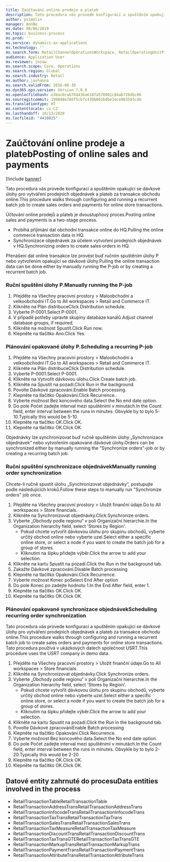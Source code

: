 ```yaml
---
title: Zaúčtování online prodeje a plateb
description: Tato procedura vás provede konfigurací a spuštěním opakující se dávkové úlohy pro vytváření prodejních objednávek a plateb za transakce obchodu online.
author: psimolin
manager: AnnBe
ms.date: 08/06/2019
ms.topic: business-process
ms.prod: ''
ms.service: dynamics-ax-applications
ms.technology: ''
ms.search.form: RetailChannelOperationsWorkspace, RetailOperatingUnitPicker, SysRecurrence
audience: Application User
ms.reviewer: josaw
ms.search.scope: Core, Operations
ms.search.region: Global
ms.search.industry: Retail
ms.author: jashanno
ms.search.validFrom: 2016-06-30
ms.dyn365.ops.version: Version 7.0.0
ms.openlocfilehash: e3bac0cab764436a618fa570901c84ab720dbc86
ms.sourcegitcommit: 199848e78df5cb7c439b001bdbe1ece963593cdb
ms.translationtype: HT
ms.contentlocale: cs-CZ
ms.lasthandoff: 10/13/2020
ms.locfileid: "4410825"
---
```

# <a name="posting-of-online-sales-and-payments"></a><span data-ttu-id="dab6b-103">Zaúčtování online prodeje a plateb</span><span class="sxs-lookup"><span data-stu-id="dab6b-103">Posting of online sales and payments</span></span>

[!include [banner](../includes/banner.md)]

<span data-ttu-id="dab6b-104">Tato procedura vás provede konfigurací a spuštěním opakující se dávkové úlohy pro vytváření prodejních objednávek a plateb za transakce obchodu online.</span><span class="sxs-lookup"><span data-stu-id="dab6b-104">This procedure walks through configuring and running a recurrent batch job to create sales orders and payments for online store transactions.</span></span>

<span data-ttu-id="dab6b-105">Účtování online prodejů a plateb je dvoustupňový proces.</span><span class="sxs-lookup"><span data-stu-id="dab6b-105">Posting online sales and payments is a two-stage process.</span></span>

- <span data-ttu-id="dab6b-106">Probíhá přijímání dat obchodní transakce online do HQ.</span><span class="sxs-lookup"><span data-stu-id="dab6b-106">Pulling the online commerce transaction data in HQ.</span></span>
- <span data-ttu-id="dab6b-107">Synchronizace objednávek za účelem vytvoření prodejních objednávek v HQ.</span><span class="sxs-lookup"><span data-stu-id="dab6b-107">Synchronizing orders to create sales orders in HQ.</span></span>

<span data-ttu-id="dab6b-108">Přenášení dat online transakce lze provést buď ručním spuštěním úlohy P nebo vytvořením opakující se dávkové úlohy.</span><span class="sxs-lookup"><span data-stu-id="dab6b-108">Pulling the online transaction data can be done either by manually running the P-job or by creating a recurrent batch job.</span></span>

### <a name="manually-running-the-p-job"></a><span data-ttu-id="dab6b-109">Ruční spuštění úlohy P.</span><span class="sxs-lookup"><span data-stu-id="dab6b-109">Manually running the P-job</span></span>

1. <span data-ttu-id="dab6b-110">Přejděte na Všechny pracovní prostory > Maloobchodní a velkoobchodní IT.</span><span class="sxs-lookup"><span data-stu-id="dab6b-110">Go to All workspaces > Retail and Commerce IT.</span></span>
2. <span data-ttu-id="dab6b-111">Klikněte na Plán distribuce</span><span class="sxs-lookup"><span data-stu-id="dab6b-111">Click Distribution schedule.</span></span>
3. <span data-ttu-id="dab6b-112">Vyberte P-0001.</span><span class="sxs-lookup"><span data-stu-id="dab6b-112">Select P-0001.</span></span>
4. <span data-ttu-id="dab6b-113">V případě potřeby upravte skupiny databáze kanálů.</span><span class="sxs-lookup"><span data-stu-id="dab6b-113">Adjust channel database groups, if required.</span></span>
5. <span data-ttu-id="dab6b-114">Klikněte na možnost Spustit.</span><span class="sxs-lookup"><span data-stu-id="dab6b-114">Click Run now.</span></span>
6. <span data-ttu-id="dab6b-115">Klepněte na tlačítko Ano.</span><span class="sxs-lookup"><span data-stu-id="dab6b-115">Click Yes.</span></span>

### <a name="scheduling-a-recurring-p-job"></a><span data-ttu-id="dab6b-116">Plánování opakované úlohy P.</span><span class="sxs-lookup"><span data-stu-id="dab6b-116">Scheduling a recurring P-job</span></span>

1. <span data-ttu-id="dab6b-117">Přejděte na Všechny pracovní prostory > Maloobchodní a velkoobchodní IT.</span><span class="sxs-lookup"><span data-stu-id="dab6b-117">Go to All workspaces > Retail and Commerce IT.</span></span>
2. <span data-ttu-id="dab6b-118">Klikněte na Plán distribuce</span><span class="sxs-lookup"><span data-stu-id="dab6b-118">Click Distribution schedule.</span></span>
3. <span data-ttu-id="dab6b-119">Vyberte P-0001.</span><span class="sxs-lookup"><span data-stu-id="dab6b-119">Select P-0001.</span></span>
4. <span data-ttu-id="dab6b-120">Klikněte na Vytvořit dávkovou úlohu.</span><span class="sxs-lookup"><span data-stu-id="dab6b-120">Click Create batch job.</span></span>
5. <span data-ttu-id="dab6b-121">Klikněte na Spustit na pozadí.</span><span class="sxs-lookup"><span data-stu-id="dab6b-121">Click Run in the background.</span></span>
5. <span data-ttu-id="dab6b-122">Povolte Dávkové zpracování.</span><span class="sxs-lookup"><span data-stu-id="dab6b-122">Enable Batch processing.</span></span>
6. <span data-ttu-id="dab6b-123">Klepněte na tlačítko Opakování.</span><span class="sxs-lookup"><span data-stu-id="dab6b-123">Click Recurrence..</span></span>
7. <span data-ttu-id="dab6b-124">Vyberte možnost Bez koncového data.</span><span class="sxs-lookup"><span data-stu-id="dab6b-124">Select the No end date option.</span></span>
8. <span data-ttu-id="dab6b-125">Do pole Počet zadejte interval mezi spuštěními v minutách.</span><span class="sxs-lookup"><span data-stu-id="dab6b-125">In the Count field, enter interval between the runs in minutes.</span></span> <span data-ttu-id="dab6b-126">Obvykle by to bylo 5-10.</span><span class="sxs-lookup"><span data-stu-id="dab6b-126">Typically this would be 5-10.</span></span>
9. <span data-ttu-id="dab6b-127">Klepněte na tlačítko OK.</span><span class="sxs-lookup"><span data-stu-id="dab6b-127">Click OK.</span></span>
10. <span data-ttu-id="dab6b-128">Klepněte na tlačítko OK.</span><span class="sxs-lookup"><span data-stu-id="dab6b-128">Click OK.</span></span>

<span data-ttu-id="dab6b-129">Objednávky lze synchronizovat buď ručně spuštěním úlohy „Synchronizace objednávek“ nebo vytvořením opakované dávkové úlohy.</span><span class="sxs-lookup"><span data-stu-id="dab6b-129">Orders can be synchronized either by manually running the "Synchronize orders"-job or by creating a recurring batch job.</span></span>

### <a name="manually-running-order-synchronization"></a><span data-ttu-id="dab6b-130">Ruční spuštění synchronizace objednávek</span><span class="sxs-lookup"><span data-stu-id="dab6b-130">Manually running order synchronization</span></span> 

<span data-ttu-id="dab6b-131">Chcete-li ručně spustit úlohu „Synchronizovat objednávky“, postupujte podle následujících kroků.</span><span class="sxs-lookup"><span data-stu-id="dab6b-131">Follow these steps to manually run "Synchronize orders" job once.</span></span>

1. <span data-ttu-id="dab6b-132">Přejděte na Všechny pracovní prostory > Uložit finanční údaje.</span><span class="sxs-lookup"><span data-stu-id="dab6b-132">Go to All workspaces > Store financials.</span></span>
2. <span data-ttu-id="dab6b-133">Klikněte na Synchronizovat objednávky.</span><span class="sxs-lookup"><span data-stu-id="dab6b-133">Click Synchronize orders.</span></span>
3. <span data-ttu-id="dab6b-134">Vyberte „Obchody podle regionu“ v poli Organizační hierarchie.</span><span class="sxs-lookup"><span data-stu-id="dab6b-134">In the Organization hierarchy field, select 'Stores by Region'.</span></span>
    * <span data-ttu-id="dab6b-135">Pokud chcete vytvořit dávkovou úlohu pro skupinu obchodů, vyberte určitý obchod online nebo vyberte uzel.</span><span class="sxs-lookup"><span data-stu-id="dab6b-135">Select either a specific online store, or select a node if you want to create the batch job for a group of stores.</span></span>  
    * <span data-ttu-id="dab6b-136">Kliknutím na šipku přidejte výběr.</span><span class="sxs-lookup"><span data-stu-id="dab6b-136">Click the arrow to add your selection.</span></span>  
4. <span data-ttu-id="dab6b-137">Klikněte na kartu Spustit na pozadí.</span><span class="sxs-lookup"><span data-stu-id="dab6b-137">Click the Run in the background tab.</span></span>
5. <span data-ttu-id="dab6b-138">Zakažte Dávkové zpracování.</span><span class="sxs-lookup"><span data-stu-id="dab6b-138">Disable Batch processing</span></span>
6. <span data-ttu-id="dab6b-139">Klepněte na tlačítko Opakování.</span><span class="sxs-lookup"><span data-stu-id="dab6b-139">Click Recurrence.</span></span>
7. <span data-ttu-id="dab6b-140">Vyberte možnost Konec po</span><span class="sxs-lookup"><span data-stu-id="dab6b-140">Select End After option</span></span>
8. <span data-ttu-id="dab6b-141">Do pole Konec po zadejte hodnotu 1.</span><span class="sxs-lookup"><span data-stu-id="dab6b-141">In the End After field, enter 1.</span></span>
9. <span data-ttu-id="dab6b-142">Klepněte na tlačítko OK.</span><span class="sxs-lookup"><span data-stu-id="dab6b-142">Click OK.</span></span>
10. <span data-ttu-id="dab6b-143">Klepněte na tlačítko OK.</span><span class="sxs-lookup"><span data-stu-id="dab6b-143">Click OK.</span></span>

### <a name="scheduling-recurring-order-synchronization"></a><span data-ttu-id="dab6b-144">Plánování opakované synchronizace objednávek</span><span class="sxs-lookup"><span data-stu-id="dab6b-144">Scheduling recurring order synchronization</span></span>

<span data-ttu-id="dab6b-145">Tato procedura vás provede konfigurací a spuštěním opakující se dávkové úlohy pro vytváření prodejních objednávek a plateb za transakce obchodu online.</span><span class="sxs-lookup"><span data-stu-id="dab6b-145">This procedure walks through configuring and running a recurrent batch job to create sales orders and payments for online store transactions.</span></span> <span data-ttu-id="dab6b-146">Tato procedura používá v ukázkových datech společnost USRT.</span><span class="sxs-lookup"><span data-stu-id="dab6b-146">This procedure uses the USRT company in demo data.</span></span>

1. <span data-ttu-id="dab6b-147">Přejděte na Všechny pracovní prostory > Uložit finanční údaje.</span><span class="sxs-lookup"><span data-stu-id="dab6b-147">Go to All workspaces > Store financials.</span></span>
2. <span data-ttu-id="dab6b-148">Klikněte na Synchronizovat objednávky.</span><span class="sxs-lookup"><span data-stu-id="dab6b-148">Click Synchronize orders.</span></span>
3. <span data-ttu-id="dab6b-149">Vyberte „Obchody podle regionu“ v poli Organizační hierarchie.</span><span class="sxs-lookup"><span data-stu-id="dab6b-149">In the Organization hierarchy field, select 'Stores by Region'.</span></span>
    * <span data-ttu-id="dab6b-150">Pokud chcete vytvořit dávkovou úlohu pro skupinu obchodů, vyberte určitý obchod online nebo vyberte uzel.</span><span class="sxs-lookup"><span data-stu-id="dab6b-150">Select either a specific online store, or select a node if you want to create the batch job for a group of stores.</span></span>  
    * <span data-ttu-id="dab6b-151">Kliknutím na šipku přidejte výběr.</span><span class="sxs-lookup"><span data-stu-id="dab6b-151">Click the arrow to add your selection.</span></span>  
4. <span data-ttu-id="dab6b-152">Klikněte na kartu Spustit na pozadí.</span><span class="sxs-lookup"><span data-stu-id="dab6b-152">Click the Run in the background tab.</span></span>
5. <span data-ttu-id="dab6b-153">Povolte Dávkové zpracování</span><span class="sxs-lookup"><span data-stu-id="dab6b-153">Enable Batch processing</span></span>
6. <span data-ttu-id="dab6b-154">Klepněte na tlačítko Opakování.</span><span class="sxs-lookup"><span data-stu-id="dab6b-154">Click Recurrence.</span></span>
7. <span data-ttu-id="dab6b-155">Vyberte možnost Bez koncového data.</span><span class="sxs-lookup"><span data-stu-id="dab6b-155">Select the No end date option.</span></span>
8. <span data-ttu-id="dab6b-156">Do pole Počet zadejte interval mezi spuštěními v minutách.</span><span class="sxs-lookup"><span data-stu-id="dab6b-156">In the Count field, enter interval between the runs in minutes.</span></span> <span data-ttu-id="dab6b-157">Obvykle by to bylo 2-20.</span><span class="sxs-lookup"><span data-stu-id="dab6b-157">Typically this would be 2-20</span></span>
9. <span data-ttu-id="dab6b-158">Klepněte na tlačítko OK.</span><span class="sxs-lookup"><span data-stu-id="dab6b-158">Click OK.</span></span>
10. <span data-ttu-id="dab6b-159">Klepněte na tlačítko OK.</span><span class="sxs-lookup"><span data-stu-id="dab6b-159">Click OK.</span></span>

## <a name="data-entities-involved-in-the-process"></a><span data-ttu-id="dab6b-160">Datové entity zahrnuté do procesu</span><span class="sxs-lookup"><span data-stu-id="dab6b-160">Data entities involved in the process</span></span>

- <span data-ttu-id="dab6b-161">RetailTransactionTable</span><span class="sxs-lookup"><span data-stu-id="dab6b-161">RetailTransactionTable</span></span>
- <span data-ttu-id="dab6b-162">RetailTransactionAddressTrans</span><span class="sxs-lookup"><span data-stu-id="dab6b-162">RetailTransactionAddressTrans</span></span>
- <span data-ttu-id="dab6b-163">RetailTransactionInfocodeTrans</span><span class="sxs-lookup"><span data-stu-id="dab6b-163">RetailTransactionInfocodeTrans</span></span>
- <span data-ttu-id="dab6b-164">RetailTransactionTaxTrans</span><span class="sxs-lookup"><span data-stu-id="dab6b-164">RetailTransactionTaxTrans</span></span>
- <span data-ttu-id="dab6b-165">RetailTransactionSalesTrans</span><span class="sxs-lookup"><span data-stu-id="dab6b-165">RetailTransactionSalesTrans</span></span>
- <span data-ttu-id="dab6b-166">RetailTransactionTaxMeasure</span><span class="sxs-lookup"><span data-stu-id="dab6b-166">RetailTransactionTaxMeasure</span></span>
- <span data-ttu-id="dab6b-167">RetailTransactionDiscountTrans</span><span class="sxs-lookup"><span data-stu-id="dab6b-167">RetailTransactionDiscountTrans</span></span>
- <span data-ttu-id="dab6b-168">RetailTransactionTaxTransGTE</span><span class="sxs-lookup"><span data-stu-id="dab6b-168">RetailTransactionTaxTransGTE</span></span>
- <span data-ttu-id="dab6b-169">RetailTransactionMarkupTrans</span><span class="sxs-lookup"><span data-stu-id="dab6b-169">RetailTransactionMarkupTrans</span></span>
- <span data-ttu-id="dab6b-170">RetailTransactionPaymentTrans</span><span class="sxs-lookup"><span data-stu-id="dab6b-170">RetailTransactionPaymentTrans</span></span>
- <span data-ttu-id="dab6b-171">RetailTransactionAttributeTrans</span><span class="sxs-lookup"><span data-stu-id="dab6b-171">RetailTransactionAttributeTrans</span></span>
